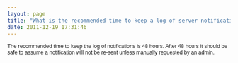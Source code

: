 ```yaml
---
layout: page
title: "What is the recommended time to keep a log of server notifications?"
date: 2011-12-19 17:31:46
---
```


<span style="font-family: Arial; font-size: 12px;">The recommended time to keep the log of notifications is 48 hours. After 48 hours it should be safe to assume a notification will not be re-sent unless manually requested by an admin.</span>
